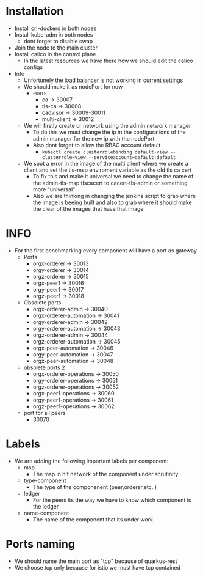 # Installation
- Install cri-dockerd in both nodes
- Install kube-adm in both nodes
  - dont forget to disable swap
- Join the node to the main cluster
- Install calico in the control plane
    - In the latest resources we have there how we should edit the calico configs
- Info
  - Unfortunely the load balancer is not working in current settings
  - We should make it as nodePort for now
    - `PORTS`
      - ca -> 30007
      - tls-ca -> 30008
      - cadvisor -> 30009-30011
      - multi-client -> 30012
  - We will firstly create or network using the admin network manager
    - To do this we must change the ip in the configurations of the admin manager for the new ip with the nodePort
    - Also dont forget to allow the RBAC account default
      - `kubectl create clusterrolebinding default-view --clusterrole=view --serviceaccount=default:default`
  - We spot a error in the image of the multi client where we create a client and set the tls-msp enviroment variable as the old tls ca cert
    - To fix this and make it universal we need to change the name of the admin-tls-msp tlscacert to cacert-tls-admin or something more "universal"
    - Also we are thinking in changing the jenkins script to grab where the image is beeing built and also to grab where it should make the clear of the images that have that image
# INFO
- For the first benchmarking every component will have a port as gateway
  - Ports
    - orgx-orderer -> 30013
    - orgy-orderer -> 30014
    - orgz-orderer -> 30015
    - orgx-peer1 -> 30016
    - orgy-peer1 -> 30017
    - orgz-peer1 -> 30018
  - Obsolete ports
    - orgx-orderer-admin -> 30040
    - orgx-orderer-automation -> 30041
    - orgy-orderer-admin -> 30042
    - orgy-orderer-automation -> 30043
    - orgz-orderer-admin -> 30044
    - orgz-orderer-automation -> 30045
    - orgx-peer-automation -> 30046
    - orgy-peer-automation -> 30047
    - orgz-peer-automation -> 30048
  - obsolete ports 2
    - orgx-orderer-operations -> 30050
    - orgy-orderer-operations -> 30051
    - orgz-orderer-operations -> 30052
    - orgx-peer1-operations -> 30060
    - orgy-peer1-operations -> 30061
    - orgz-peer1-operations -> 30062
  - port for all peers
    - 30070
# Labels
- We are adding the following important labels per component:
  - msp
    - The msp in hlf network of the component under scrutinity
  - type-component
    - The type of the componenent (peer,orderer,etc..)
  - ledger
    - For the peers its the way we have to know which component is the ledger
  - name-component
    - The name of the component that its under work
# Ports naming
- We should name the main port as "tcp" because of quarkus-rest
- We choose tcp only because for istio we must have tcp contained
